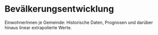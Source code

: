 # Bevälkerungsentwicklung

EinwohnerInnen je Gemeinde: Historische Daten, Prognosen und darüber hinaus
linear extrapolierte Werte.
